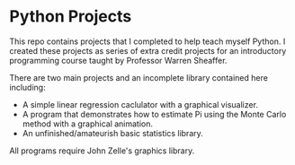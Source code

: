 # Python Projects

This repo contains projects that I completed to help teach myself Python. I created these projects as series of extra credit projects for an introductory programming course taught by Professor Warren Sheaffer.

There are two main projects and an incomplete library contained here including:

* A simple linear regression caclulator with a graphical visualizer.
* A program that demonstrates how to estimate Pi using the Monte Carlo method with a graphical animation.
* An unfinished/amateurish basic statistics library.

All programs require John Zelle's graphics library.